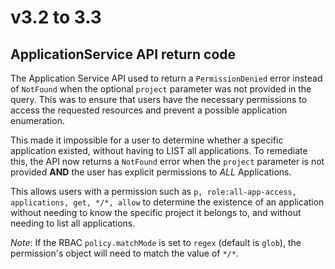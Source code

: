 # v3.2 to 3.3

## ApplicationService API return code

The Application Service API used to return a `PermissionDenied` error instead of `NotFound` when the optional `project` parameter was
not provided in the query. This was to ensure that users have the necessary permissions to access the requested resources and
prevent a possible application enumeration.

This made it impossible for a user to determine whether a specific application existed, without having to LIST all applications. To remediate this,
the API now returns a `NotFound` error when the `project` parameter is not provided **AND** the user has explicit permissions to _ALL_ Applications.

This allows users with a permission such as `p, role:all-app-access, applications, get, */*, allow` to determine the existence of an application
without needing to know the specific project it belongs to, and without needing to list all applications.

_Note_: If the RBAC `policy.matchMode` is set to `regex` (default is `glob`), the permission's object will need to match the value of `*/*`.
